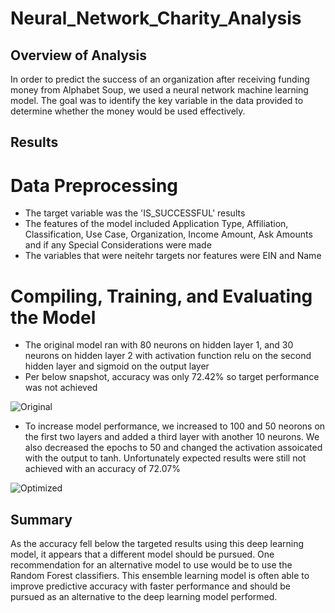 # Neural_Network_Charity_Analysis

## Overview of Analysis
In order to predict the success of an organization after receiving funding money from Alphabet Soup, we used a neural network machine learning model.  The goal was to identify the key variable in the data provided to determine whether the money would be used effectively.

## Results

# Data Preprocessing

- The target variable was the 'IS_SUCCESSFUL' results
- The features of the model included Application Type, Affiliation, Classification, Use Case, Organization, Income Amount, Ask Amounts and if any Special Considerations were made
- The variables that were neitehr targets nor features were EIN and Name

# Compiling, Training, and Evaluating the Model

- The original model ran with 80 neurons on hidden layer 1, and 30 neurons on hidden layer 2 with activation function relu on the second hidden layer and sigmoid on the output layer
- Per below snapshot, accuracy was only 72.42% so target performance was not achieved

![Original](path)

- To increase model performance, we increased to 100 and 50 neorons on the first two layers and added a third layer with another 10 neurons.  We also decreased the epochs to 50 and changed the activation assoicated with the output to tanh.  Unfortunately expected results were still not achieved with an accuracy of 72.07%

![Optimized](path)

## Summary

As the accuracy fell below the targeted results using this deep learning model, it appears that a different model should be pursued.  One recommendation for an alternative model to use would be to use the Random Forest classifiers.  This ensemble learning model is often able to improve predictive accuracy with faster performance and should be pursued as an alternative to the deep learning model performed. 
